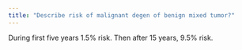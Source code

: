 ```yaml
---
title: "Describe risk of malignant degen of benign mixed tumor?"
---
```

During first five years 1.5% risk. Then after 15 years, 9.5% risk.

